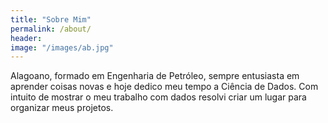 ```yaml
---
title: "Sobre Mim"
permalink: /about/
header:
image: "/images/ab.jpg"
---
```


Alagoano, formado em Engenharia de Petróleo, sempre entusiasta em aprender coisas novas e hoje dedico meu tempo a Ciência de Dados.
Com intuito de mostrar o meu trabalho com dados resolvi criar um lugar para organizar meus projetos.
